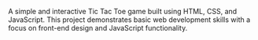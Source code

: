 A simple and interactive Tic Tac Toe game built using HTML, CSS, and JavaScript. 
This project demonstrates basic web development skills with a focus on front-end design and JavaScript functionality.
